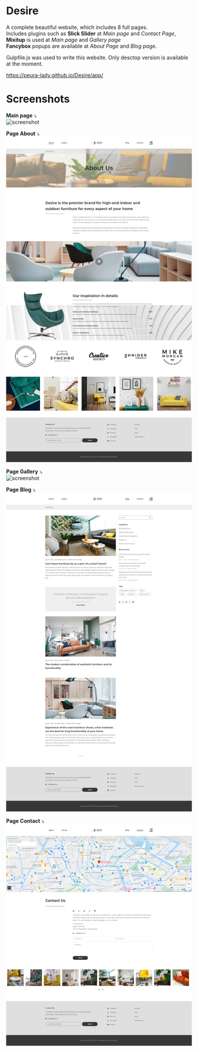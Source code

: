 # Desire

A complete beautiful website, which includes 8 full pages.  <br>
Includes plugins such as <b>Slick Slider</b> at <i>Main page</i> and <i>Contact Page</i>,  <br>
<b>Mixitup</b> is used at <i>Main page</i> and <i>Gallery page</i> <br>
<b>Fancybox</b> popups are available at <i>About Page</i> and <i>Blog page</i>.  <br>

Gulpfile.js was used to write this website. Only desctop version is available at the moment. <br>

https://peura-lady.github.io/Desire/app/

# Screenshots

<b>Main page</b> ⤵️<br>
![screenshot](https://github.com/peura-lady/Desire/blob/main/app/images/screenshots/Desire-main.png)

<b>Page About</b> ⤵️<br>
![screenshot](https://github.com/peura-lady/Desire/blob/main/app/images/screenshots/Desire-about.png)

<b>Page Gallery</b> ⤵️<br>
![screenshot](https://github.com/peura-lady/Desire/blob/main/app/images/screenshots/Desire-gallery.png)

<b>Page Blog</b> ⤵️<br>
![screenshot](https://github.com/peura-lady/Desire/blob/main/app/images/screenshots/Desire-blog.png)

<b>Page Contact</b> ⤵️<br>
![screenshot](https://github.com/peura-lady/Desire/blob/main/app/images/screenshots/Desire-contact.png)
